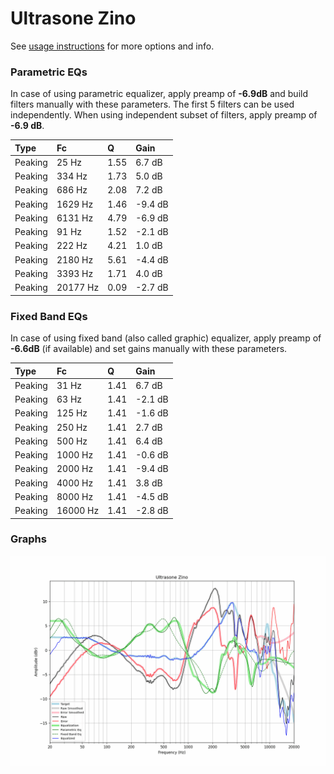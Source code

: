 # Ultrasone Zino
See [usage instructions](https://github.com/jaakkopasanen/AutoEq#usage) for more options and info.

### Parametric EQs
In case of using parametric equalizer, apply preamp of **-6.9dB** and build filters manually
with these parameters. The first 5 filters can be used independently.
When using independent subset of filters, apply preamp of **-6.9 dB**.

| Type    | Fc       |    Q | Gain    |
|:--------|:---------|:-----|:--------|
| Peaking | 25 Hz    | 1.55 | 6.7 dB  |
| Peaking | 334 Hz   | 1.73 | 5.0 dB  |
| Peaking | 686 Hz   | 2.08 | 7.2 dB  |
| Peaking | 1629 Hz  | 1.46 | -9.4 dB |
| Peaking | 6131 Hz  | 4.79 | -6.9 dB |
| Peaking | 91 Hz    | 1.52 | -2.1 dB |
| Peaking | 222 Hz   | 4.21 | 1.0 dB  |
| Peaking | 2180 Hz  | 5.61 | -4.4 dB |
| Peaking | 3393 Hz  | 1.71 | 4.0 dB  |
| Peaking | 20177 Hz | 0.09 | -2.7 dB |

### Fixed Band EQs
In case of using fixed band (also called graphic) equalizer, apply preamp of **-6.6dB**
(if available) and set gains manually with these parameters.

| Type    | Fc       |    Q | Gain    |
|:--------|:---------|:-----|:--------|
| Peaking | 31 Hz    | 1.41 | 6.7 dB  |
| Peaking | 63 Hz    | 1.41 | -2.1 dB |
| Peaking | 125 Hz   | 1.41 | -1.6 dB |
| Peaking | 250 Hz   | 1.41 | 2.7 dB  |
| Peaking | 500 Hz   | 1.41 | 6.4 dB  |
| Peaking | 1000 Hz  | 1.41 | -0.6 dB |
| Peaking | 2000 Hz  | 1.41 | -9.4 dB |
| Peaking | 4000 Hz  | 1.41 | 3.8 dB  |
| Peaking | 8000 Hz  | 1.41 | -4.5 dB |
| Peaking | 16000 Hz | 1.41 | -2.8 dB |

### Graphs
![](./Ultrasone%20Zino.png)